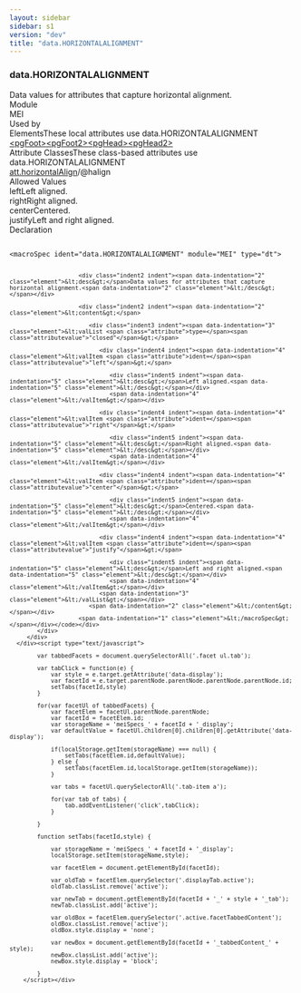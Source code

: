 ```yaml
---
layout: sidebar
sidebar: s1
version: "dev"
title: "data.HORIZONTALALIGNMENT"
---
```

<div class="specPage">
   <div class="datatypeSpec">
      <h3 id="data.HORIZONTALALIGNMENT">data.HORIZONTALALIGNMENT</h3>
      <div class="specs">
         <div class="desc">Data values for attributes that capture horizontal alignment.</div>
         <div class="facet module">
            <div class="label">Module</div>
            <div class="statement text">MEI</div>
         </div>
         <div class="facet usedBy" id="usedBy">
            <div class="label">Used by</div>
            <div class="statement list">
               <div class="classBox dtBox" title="Elements">
                  <div class="classHeading"><label class="classLabel">Elements</label><span class="classDesc">These local attributes use data.HORIZONTALALIGNMENT</span></div>
                  <div class="classContent"><span class="ident element" data-ident="pgFoot" data-module="MEI.shared" title="(page footer) – A running footer on the first page. Also, used to temporarily override a running footer on individual pages."><a class="classLink" href="{{ site.baseurl }}/{{ page.version }}/elements/pgfoot.html">&lt;pgFoot&gt;</a></span><span class="ident element" data-ident="pgFoot2" data-module="MEI.shared" title="(page footer 2) – A running footer on the pages following the first."><a class="classLink" href="{{ site.baseurl }}/{{ page.version }}/elements/pgfoot2.html">&lt;pgFoot2&gt;</a></span><span class="ident element" data-ident="pgHead" data-module="MEI.shared" title="(page header) – A running header on the first page. Also, used to temporarily override a running header on individual pages."><a class="classLink" href="{{ site.baseurl }}/{{ page.version }}/elements/pghead.html">&lt;pgHead&gt;</a></span><span class="ident element" data-ident="pgHead2" data-module="MEI.shared" title="(page header 2) – A running header on the pages following the first."><a class="classLink" href="{{ site.baseurl }}/{{ page.version }}/elements/pghead2.html">&lt;pgHead2&gt;</a></span></div>
               </div>
               <div class="classBox dtBox" title="Attribute Classes">
                  <div class="classHeading"><label class="classLabel">Attribute Classes</label><span class="classDesc">These class-based attributes use data.HORIZONTALALIGNMENT</span></div>
                  <div class="classContent"><span class="ident attclass" data-ident="att.horizontalAlign" data-module="MEI.shared"><a class="classLink" title="Attributes that record horizontal alignment." href="{{ site.baseurl }}/{{ page.version }}/attribute-classes/att.horizontalalign.html">att.horizontalAlign</a>/<span title="Records horizontal alignment.">@halign</span></span></div>
               </div>
            </div>
         </div>
         <div class="facet allowedValues" id="allowedValues">
            <div class="label">Allowed Values</div>
            <div class="statement list">
               <div class="dataValueBox" id="left"><span class="dataValue ident">left</span><span class="dataValue desc">Left aligned.</span></div>
               <div class="dataValueBox" id="right"><span class="dataValue ident">right</span><span class="dataValue desc">Right aligned.</span></div>
               <div class="dataValueBox" id="center"><span class="dataValue ident">center</span><span class="dataValue desc">Centered.</span></div>
               <div class="dataValueBox" id="justify"><span class="dataValue ident">justify</span><span class="dataValue desc">Left and right aligned.</span></div>
            </div>
         </div>
         <div class="facet declaration">
            <div class="label">Declaration</div>
            <div class="statement declaration">
               <div class="code" xml:space="preserve" data-lang="ODD"><code>
                     <div class="indent1 indent"><span data-indentation="1" class="element">&lt;macroSpec <span class="attribute">ident=</span><span class="attributevalue">"data.HORIZONTALALIGNMENT"</span> <span class="attribute">module=</span><span class="attributevalue">"MEI"</span> <span class="attribute">type=</span><span class="attributevalue">"dt"</span>&gt;</span>
                        
                        <div class="indent2 indent"><span data-indentation="2" class="element">&lt;desc&gt;</span>Data values for attributes that capture horizontal alignment.<span data-indentation="2" class="element">&lt;/desc&gt;</span></div>
                        
                        <div class="indent2 indent"><span data-indentation="2" class="element">&lt;content&gt;</span>
                           
                           <div class="indent3 indent"><span data-indentation="3" class="element">&lt;valList <span class="attribute">type=</span><span class="attributevalue">"closed"</span>&gt;</span>
                              
                              <div class="indent4 indent"><span data-indentation="4" class="element">&lt;valItem <span class="attribute">ident=</span><span class="attributevalue">"left"</span>&gt;</span>
                                 
                                 <div class="indent5 indent"><span data-indentation="5" class="element">&lt;desc&gt;</span>Left aligned.<span data-indentation="5" class="element">&lt;/desc&gt;</span></div>
                                 <span data-indentation="4" class="element">&lt;/valItem&gt;</span></div>
                              
                              <div class="indent4 indent"><span data-indentation="4" class="element">&lt;valItem <span class="attribute">ident=</span><span class="attributevalue">"right"</span>&gt;</span>
                                 
                                 <div class="indent5 indent"><span data-indentation="5" class="element">&lt;desc&gt;</span>Right aligned.<span data-indentation="5" class="element">&lt;/desc&gt;</span></div>
                                 <span data-indentation="4" class="element">&lt;/valItem&gt;</span></div>
                              
                              <div class="indent4 indent"><span data-indentation="4" class="element">&lt;valItem <span class="attribute">ident=</span><span class="attributevalue">"center"</span>&gt;</span>
                                 
                                 <div class="indent5 indent"><span data-indentation="5" class="element">&lt;desc&gt;</span>Centered.<span data-indentation="5" class="element">&lt;/desc&gt;</span></div>
                                 <span data-indentation="4" class="element">&lt;/valItem&gt;</span></div>
                              
                              <div class="indent4 indent"><span data-indentation="4" class="element">&lt;valItem <span class="attribute">ident=</span><span class="attributevalue">"justify"</span>&gt;</span>
                                 
                                 <div class="indent5 indent"><span data-indentation="5" class="element">&lt;desc&gt;</span>Left and right aligned.<span data-indentation="5" class="element">&lt;/desc&gt;</span></div>
                                 <span data-indentation="4" class="element">&lt;/valItem&gt;</span></div>
                              <span data-indentation="3" class="element">&lt;/valList&gt;</span></div>
                           <span data-indentation="2" class="element">&lt;/content&gt;</span></div>
                        <span data-indentation="1" class="element">&lt;/macroSpec&gt;</span></div></code></div>
            </div>
         </div>
      </div><script type="text/javascript">
            
            var tabbedFacets = document.querySelectorAll('.facet ul.tab');
            
            var tabClick = function(e) {
                var style = e.target.getAttribute('data-display');
                var facetId = e.target.parentNode.parentNode.parentNode.parentNode.id;
                setTabs(facetId,style)
            }
            
            for(var facetUl of tabbedFacets) {
                var facetElem = facetUl.parentNode.parentNode;
                var facetId = facetElem.id;
                var storageName = 'meiSpecs_' + facetId + '_display';
                var defaultValue = facetUl.children[0].children[0].getAttribute('data-display');
                
                if(localStorage.getItem(storageName) === null) {
                    setTabs(facetElem.id,defaultValue);
                } else {
                    setTabs(facetElem.id,localStorage.getItem(storageName));
                }
                
                var tabs = facetUl.querySelectorAll('.tab-item a');
                
                for(var tab of tabs) {
                    tab.addEventListener('click',tabClick);
                }
                
            }
            
            function setTabs(facetId,style) {
                
                var storageName = 'meiSpecs_' + facetId + '_display';
                localStorage.setItem(storageName,style);
                
                var facetElem = document.getElementById(facetId);
                
                var oldTab = facetElem.querySelector('.displayTab.active');
                oldTab.classList.remove('active');
                
                var newTab = document.getElementById(facetId + '_' + style + '_tab');
                newTab.classList.add('active');
                
                var oldBox = facetElem.querySelector('.active.facetTabbedContent');
                oldBox.classList.remove('active');
                oldBox.style.display = 'none';
                
                var newBox = document.getElementById(facetId + '_tabbedContent_' + style);
                newBox.classList.add('active');
                newBox.style.display = 'block';
                
            }
        </script></div>
</div>